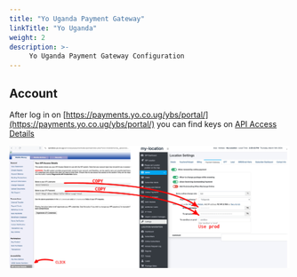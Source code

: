 ```yaml
---
title: "Yo Uganda Payment Gateway"
linkTitle: "Yo Uganda"
weight: 2
description: >-
     Yo Uganda Payment Gateway Configuration
---
```


## Account

After log in on 
[https://payments.yo.co.ug/ybs/portal/](https://payments.yo.co.ug/ybs/portal/)
you can find keys on [API Access Details](https://payments.yo.co.ug/ybs/portal/index.php?func=mobilemoney_apiaccess_start)


![](yo_copy_keys.jpg)
